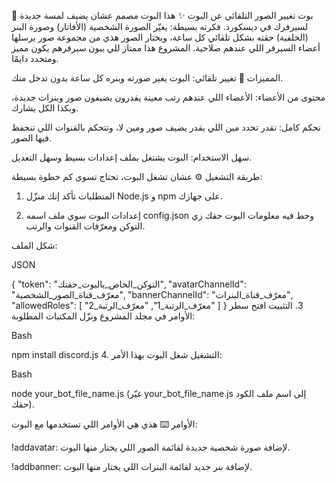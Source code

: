 
🤖 بوت تغيير الصور التلقائي
عن البوت ✨
هذا البوت مصمم عشان يضيف لمسة جديدة لسيرفرك في ديسكورد. فكرته بسيطة: يغيّر الصورة الشخصية (الأفاتار) وصورة البنر (الخلفية) حقته بشكل تلقائي كل ساعة، ويختار الصور هذي من مجموعة صور يرسلها أعضاء السيرفر اللي عندهم صلاحية. المشروع هذا ممتاز للي يبون سيرفرهم يكون مميز ومتجدد دايمًا.

المميزات 🌟
تغيير تلقائي: البوت يغير صورته وبنره كل ساعة بدون تدخل منك.

محتوى من الأعضاء: الأعضاء اللي عندهم رتب معينة يقدرون يضيفون صور وبنرات جديدة، وبكذا الكل يشارك.

تحكم كامل: تقدر تحدد مين اللي يقدر يضيف صور ومين لا، وتتحكم بالقنوات اللي تنحفظ فيها الصور.

سهل الاستخدام: البوت يشتغل بملف إعدادات بسيط وسهل التعديل.

طريقة التشغيل ⚙️
عشان تشغل البوت، تحتاج تسوي كم خطوة بسيطة:

1. المتطلبات
تأكد إنك منزّل Node.js و npm على جهازك.

2. إعدادات البوت
سوي ملف اسمه config.json وحط فيه معلومات البوت حقك زي التوكن ومعرّفات القنوات والرتب.

شكل الملف:

JSON

{
  "token": "التوكن_الخاص_بالبوت_حقتك",
  "avatarChannelId": "معرّف_قناة_الصور_الشخصية",
  "bannerChannelId": "معرّف_قناة_البنرات",
  "allowedRoles": [
    "معرّف_الرتبة_1",
    "معرّف_الرتبة_2"
  ]
}
3. التثبيت
افتح سطر الأوامر في مجلد المشروع ونزّل المكتبات المطلوبة:

Bash

npm install discord.js
4. التشغيل
شغل البوت بهذا الأمر:

Bash

node your_bot_file_name.js
(غيّر your_bot_file_name.js إلى اسم ملف الكود حقك).

الأوامر ⌨️
هذي هي الأوامر اللي تستخدمها مع البوت:

!addavatar: لإضافة صورة شخصية جديدة لقائمة الصور اللي يختار منها البوت.

!addbanner: لإضافة بنر جديد لقائمة البنرات اللي يختار منها البوت.
